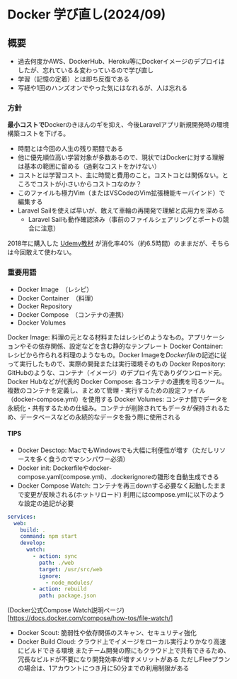 # Docker 学び直し(2024/09)

## 概要

- 過去何度かAWS、DockerHub、Heroku等にDockerイメージのデプロイはしたが、忘れている＆変わっているので学び直し
- 学習（記憶の定着）とは即ち反復である
- 写経や1回のハンズオンでやった気にはなれるが、人は忘れる

### 方針

**最小コストで**Dockerのきほんのキ゚を抑え、今後Laravelアプリ新規開発時の環境構築コストを下げる。

- 時間とは今回の人生の残り期間である
- 他に優先順位高い学習対象が多数あるので、現状ではDockerに対する理解は基本の範囲に留める（過剰なコストをかけない）
- コストとは学習コスト、主に時間と費用のこと。コストコとは関係ない。ところでコストが小さいからコストコなのか？
- このファイルも極力Vim（またはVSCodeのVim拡張機能キーバインド）で編集する
- Laravel Sailを使えば早いが、敢えて車輪の再開発で理解と応用力を深める
  - Laravel Sailも動作確認済み（事前のファイルシェアリングとポートの競合に注意）

2018年に購入した [Udemy教材](https://www.udemy.com/share/1026SG3@T3dICekDwtHbptE_TVrvXSQaJovioib1GIRo6Ig2nSCgBDQWWTzLJZyHwtI7__OK/) が消化率40%（約6.5時間）のままだが、そちらは今回敢えて使わない。


### 重要用語

- Docker Image　（レシピ）
- Docker Container　（料理）
- Docker Repository
- Docker Compose　（コンテナの連携）
- Docker Volumes

Docker Image: 料理の元となる材料またはレシピのようなもの。アプリケーションやその依存関係、設定などを含む静的なテンプレート
Docker Container: レシピから作られる料理のようなもの。Docker Imageを*Dockerfile*の記述に従って実行したもので、実際の開発または実行環境そのもの
Docker Repository: GitHubのような、コンテナ（イメージ）のデプロイ先でありダウンロード元。Docker Hubなどが代表的
Docker Compose: 各コンテナの連携を司るツール。複数のコンテナを定義し、まとめて管理・実行するための設定ファイル（docker-compose.yml）を使用する
Docker Volumes: コンテナ間でデータを永続化・共有するための仕組み。コンテナが削除されてもデータが保持されるため、データベースなどの永続的なデータを扱う際に使用される

#### TIPS

- Docker Desctop: MacでもWindowsでも大幅に利便性が増す（ただしリソースを多く食うのでマシンパワー必須）
- Docker init: Dockerfileやdocker-compose.yaml(compose.yml)、.dockerignoreの雛形を自動生成できる
- Docker Compose Watch: コンテナを再三downする必要なく起動したままで変更が反映される(ホットリロード)
利用にはcompose.ymlに以下のような設定の追記が必要

```compose.yml
services:
  web:
    build: .
    command: npm start
    develop:
      watch:
        - action: sync
          path: ./web
          target: /usr/src/web
          ignore:
            - node_modules/
        - action: rebuild
          path: package.json

```

(Docker公式Compose Watch説明ページ)[https://docs.docker.com/compose/how-tos/file-watch/]

- Docker Scout: 脆弱性や依存関係のスキャン、セキュリティ強化
- Docker Build Cloud: クラウド上でイメージをローカル実行よりかなり高速にビルドできる環境
またチーム開発の際にもクラウド上で共有できるため、冗長なビルドが不要になり開発効率が増すメリットがある
ただしFleeプランの場合は、1アカウントにつき月に50分までの利用制限がある


